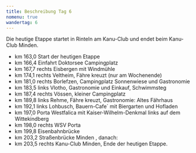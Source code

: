 ```yaml
---
title: Beschreibung Tag 6
nomenu: true
wandertag: 6
---
```


Die heutige Etappe startet in Rinteln am Kanu-Club und endet beim Kanu-Club Minden.

-	km 163,0 Start der heutigen Etappe
-	km 166,4 Einfahrt Doktorsee Campingplatz
-	km 167,7 rechts Eisbergen mit Windmühle
-	km 174,1 rechts Veltheim, Fähre kreuzt (nur am Wochenende)
-	km 181,0 rechts Borlefzen, Campingplatz Sonnenwiese und Gastronomie
-	km 183,5 links Vlotho, Gastronomie und Einkauf, Schwimmsteg
-	km 187,4 rechts Vössen, kleiner Campingplatz
-	km 189,8 links Rehme, Fähre kreuzt, Gastronomie: Altes Fährhaus
-	km 192,1 links Lohbusch, Bauern-Cafe´ mit Biergarten und Hofladen
-	km 197,0 Porta Westfalica mit Kaiser-Wilhelm-Denkmal links auf dem Wittekindberg
-	km 198,0 rechts WSV Porta
- km 199,8 Eisenbahnbrücke 
- km 203,2 Straßenbrücke Minden , danach:	
-	km 203,5 rechts Kanu-Club Minden, Ende der heutigen Etappe.


